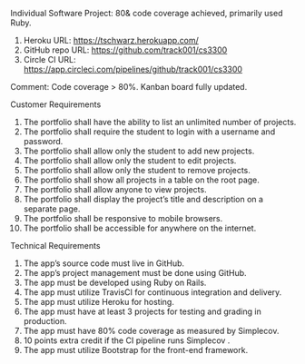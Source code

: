 Individual Software Project: 80& code coverage achieved, primarily used Ruby. 

1. Heroku URL: https://tschwarz.herokuapp.com/
2. GitHub repo URL: https://github.com/track001/cs3300
3. Circle CI URL: https://app.circleci.com/pipelines/github/track001/cs3300

Comment: Code coverage > 80%. Kanban board fully updated.

Customer Requirements
1. The portfolio shall have the ability to list an unlimited number of projects.
2. The portfolio shall require the student to login with a username and password.
3. The portfolio shall allow only  the student to add new projects.
4. The portfolio shall allow only the student to edit projects.
5. The portfolio shall allow only the student to remove projects.
6. The portfolio shall show all projects in a table on the root page.
7. The portfolio shall allow anyone to view projects.
8. The portfolio shall display the project’s title and description on a separate page.
9. The portfolio shall be responsive to mobile browsers.
10. The portfolio shall be accessible for anywhere on the internet.

Technical Requirements
1. The app’s source code must live in GitHub.
2. The app’s project management must be done using GitHub.
3. The app must be developed using Ruby on Rails.
4. The app must utilize TravisCI for continuous integration and delivery.
5. The app must utilize Heroku for hosting.
6. The app must have at least 3 projects for testing and grading in production.
7. The app must have 80% code coverage as measured by Simplecov.
8. 10 points extra credit if the CI pipeline runs Simplecov .
9. The app must utilize Bootstrap for the front-end framework.
